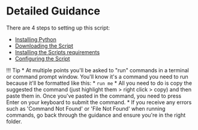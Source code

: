 # Detailed Guidance

There are 4 steps to setting up this script:

* [Installing Python](../../Install-python/overview)
* [Downloading the Script](../../script-download/git/)
* [Installing the Scripts requirements](../../script-setup/installing-packages/)
* [Configuring the Script](../../script-setup/config/)

!!! Tip
    * At multiple points you'll be asked to "run" commands in a terminal or command prompt window. You'll know it's a command you need to run because it'll be formatted like this: 
        * `run me`
    * All you need to do is copy the suggested the command (just highlight them > right click > copy) and then paste them in. Once you've pasted in the command, you need to press Enter on your keyboard to submit the command.
    * If you receive any errors such as 'Command Not Found' or 'File Not Found' when running commands, go back through the guidance and ensure you're in the right folder. 

